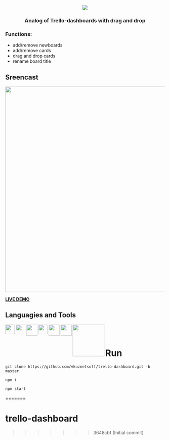 <p align="center"><img src="https://s1.hostingkartinok.com/uploads/images/2022/05/da55e897fb54987332ac8b0409dfde63.jpg" > </p>

<h3 align="center"> Analog of Trello-dashboards with drag and drop </h3>

### Functions:
- add/remove newboards
- add/remove cards
- drag and drop cards
- rename board title

## Sreencast
<img src="https://s1.hostingkartinok.com/uploads/images/2022/05/ee30d7cfbb5740988e2f615021c07809.gif" width="650">

[**LIVE DEMO**](https://trello-dashboard.vercel.app/)

## Languagies and Tools

<img width="30px" align="left" src="https://s1.hostingkartinok.com/uploads/images/2022/05/f2c31b8897a74da7737591378591f7b7.png" />
<img width="30px" align="left" src="https://s1.hostingkartinok.com/uploads/images/2022/05/b907542e162a3f993d9f25b8da2dfcfa.png" />
<img width="35px" align="left" src="https://s1.hostingkartinok.com/uploads/images/2022/05/35bb74122e5408633c262058e7dad2f1.png" />
<img width="30px" align="left" src="https://s1.hostingkartinok.com/uploads/images/2022/05/3c63dc7e57f797875c3060cc7bf3d547.png" />
<img width="35px" align="left" src="https://s1.hostingkartinok.com/uploads/images/2022/05/a991395c49790492a96f2d0ac873a3e7.png" />
<img width="35px" align="left" src="https://s1.hostingkartinok.com/uploads/images/2022/05/beeef1cea0192c4efd17bb1d626b78b2.png" />
<img width="100px" align="left" src="https://s1.hostingkartinok.com/uploads/images/2022/05/cda69a13613c9bde50f49cf0b6562d81.png" />



<br />
<br />


# Run

```
git clone https://github.com/vkuznetsoff/trello-dashboard.git -b master

npm i

npm start
```



=======
# trello-dashboard
>>>>>>> 3648cbf (Initial commit)
